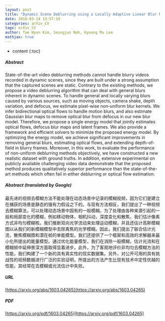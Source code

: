 ```yaml
---
layout: post
title: "Dynamic Scene Deblurring using a Locally Adaptive Linear Blur Model"
date: 2016-03-14 13:57:19
categories: arXiv_CV
tags: arXiv_CV
author: Tae Hyun Kim, Seungjun Nah, Kyoung Mu Lee
mathjax: true
---
```


* content
{:toc}

##### Abstract
State-of-the-art video deblurring methods cannot handle blurry videos recorded in dynamic scenes, since they are built under a strong assumption that the captured scenes are static. Contrary to the existing methods, we propose a video deblurring algorithm that can deal with general blurs inherent in dynamic scenes. To handle general and locally varying blurs caused by various sources, such as moving objects, camera shake, depth variation, and defocus, we estimate pixel-wise non-uniform blur kernels. We infer bidirectional optical flows to handle motion blurs, and also estimate Gaussian blur maps to remove optical blur from defocus in our new blur model. Therefore, we propose a single energy model that jointly estimates optical flows, defocus blur maps and latent frames. We also provide a framework and efficient solvers to minimize the proposed energy model. By optimizing the energy model, we achieve significant improvements in removing general blurs, estimating optical flows, and extending depth-of-field in blurry frames. Moreover, in this work, to evaluate the performance of non-uniform deblurring methods objectively, we have constructed a new realistic dataset with ground truths. In addition, extensive experimental on publicly available challenging video data demonstrate that the proposed method produces qualitatively superior performance than the state-of-the-art methods which often fail in either deblurring or optical flow estimation.

##### Abstract (translated by Google)
最先进的视频去模糊方法不能处理在动态场景中记录的模糊视频，因为它们是建立在捕获的场景是静态的强有力假设之下的。与现有方法相反，我们提出了一种视频去模糊算法，可以处理动态场景中固有的一般模糊。为了处理由各种来源引起的一般和局部变化的模糊，例如移动物体，相机抖动，深度变化和散焦，我们估计像素方式非均匀模糊核。我们推断双向光学流动来处理运动模糊，并且还估计高斯模糊图以从我们的新模糊模型中去除离焦的光学模糊。因此，我们提出了联合估计光流，散焦模糊图和潜在帧的单能模型。我们还提供了一个框架和高效的求解器来最小化所提出的能量模型。通过优化能量模型，我们在消除一般模糊，估计光流和在模糊帧中延伸景深方面取得显着进步。此外，为了客观地评价非均匀去模糊方法的性能，我们构建了一个新的具有真实性的现实数据集。另外，对公开可用的具有挑战性的视频数据进行广泛的实验证明，所提出的方法产生比现有技术中定性优越的性能，其经常在去模糊或光流估计中失败。

##### URL
[https://arxiv.org/abs/1603.04265](https://arxiv.org/abs/1603.04265)

##### PDF
[https://arxiv.org/pdf/1603.04265](https://arxiv.org/pdf/1603.04265)

